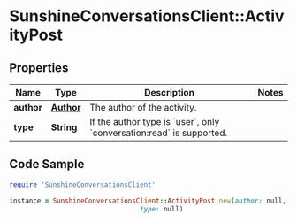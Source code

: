 # SunshineConversationsClient::ActivityPost

## Properties

Name | Type | Description | Notes
------------ | ------------- | ------------- | -------------
**author** | [**Author**](Author.md) | The author of the activity. | 
**type** | **String** | If the author type is &#x60;user&#x60;, only &#x60;conversation:read&#x60; is supported. | 

## Code Sample

```ruby
require 'SunshineConversationsClient'

instance = SunshineConversationsClient::ActivityPost.new(author: null,
                                 type: null)
```


